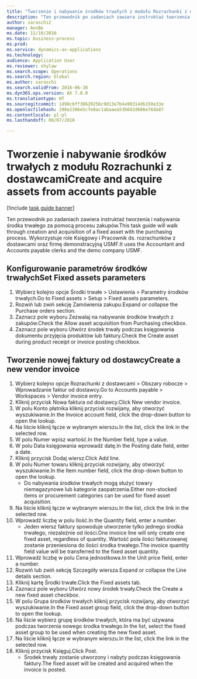 ```yaml
--- 
title: "Tworzenie i nabywanie środków trwałych z modułu Rozrachunki z dostawcami"
description: "Ten przewodnik po zadaniach zawiera instruktaż tworzenia i nabywania środka trwałego za pomocą procesu zakupów."
author: saraschi2
manager: AnnBe
ms.date: 11/10/2016
ms.topic: business-process
ms.prod: 
ms.service: dynamics-ax-applications
ms.technology: 
audience: Application User
ms.reviewer: shylaw
ms.search.scope: Operations
ms.search.region: Global
ms.author: saraschi
ms.search.validFrom: 2016-06-30
ms.dyn365.ops.version: AX 7.0.0
ms.translationtype: HT
ms.sourcegitcommit: 1d98cbff30620256c9d13e7b4a90314db150e33e
ms.openlocfilehash: 298e2386e5cfe8ac1abaaea53b0d2d686e76da87
ms.contentlocale: pl-pl
ms.lasthandoff: 08/07/2018

---
```

# <a name="create-and-acquire-assets-from-accounts-payable"></a><span data-ttu-id="f6135-103">Tworzenie i nabywanie środków trwałych z modułu Rozrachunki z dostawcami</span><span class="sxs-lookup"><span data-stu-id="f6135-103">Create and acquire assets from accounts payable</span></span>

[!include [task guide banner](../../includes/task-guide-banner.md)]

<span data-ttu-id="f6135-104">Ten przewodnik po zadaniach zawiera instruktaż tworzenia i nabywania środka trwałego za pomocą procesu zakupów.</span><span class="sxs-lookup"><span data-stu-id="f6135-104">This task guide will walk through creation and acquisition of a fixed asset with the purchasing process.</span></span> <span data-ttu-id="f6135-105">Wykorzystuje role Księgowy i Pracownik ds. rozrachunków z dostawcami oraz firmę demonstracyjną USMF.</span><span class="sxs-lookup"><span data-stu-id="f6135-105">It uses the Accountant and Accounts payable clerks and the demo company USMF.</span></span>


## <a name="set-fixed-assets-parameters"></a><span data-ttu-id="f6135-106">Konfigurowanie parametrów środków trwałych</span><span class="sxs-lookup"><span data-stu-id="f6135-106">Set Fixed assets parameters</span></span>
1. <span data-ttu-id="f6135-107">Wybierz kolejno opcje Środki trwałe > Ustawienia > Parametry środków trwałych.</span><span class="sxs-lookup"><span data-stu-id="f6135-107">Go to Fixed assets > Setup > Fixed assets parameters.</span></span>
2. <span data-ttu-id="f6135-108">Rozwiń lub zwiń sekcję Zamówienia zakupu.</span><span class="sxs-lookup"><span data-stu-id="f6135-108">Expand or collapse the Purchase orders section.</span></span>
3. <span data-ttu-id="f6135-109">Zaznacz pole wyboru Zezwalaj na nabywanie środków trwałych z zakupów.</span><span class="sxs-lookup"><span data-stu-id="f6135-109">Check the Allow asset acquisition from Purchasing checkbox.</span></span>
4. <span data-ttu-id="f6135-110">Zaznacz pole wyboru Utwórz środek trwały podczas księgowania dokumentu przyjęcia produktów lub faktury.</span><span class="sxs-lookup"><span data-stu-id="f6135-110">Check the Create asset during product receipt or invoice posting checkbox.</span></span>

## <a name="create-a-new-vendor-invoice"></a><span data-ttu-id="f6135-111">Tworzenie nowej faktury od dostawcy</span><span class="sxs-lookup"><span data-stu-id="f6135-111">Create a new vendor invoice</span></span>
1. <span data-ttu-id="f6135-112">Wybierz kolejno opcje Rozrachunki z dostawcami > Obszary robocze > Wprowadzanie faktur od dostawcy.</span><span class="sxs-lookup"><span data-stu-id="f6135-112">Go to Accounts payable > Workspaces > Vendor invoice entry.</span></span>
2. <span data-ttu-id="f6135-113">Kliknij przycisk Nowa faktura od dostawcy.</span><span class="sxs-lookup"><span data-stu-id="f6135-113">Click New vendor invoice.</span></span>
3. <span data-ttu-id="f6135-114">W polu Konto płatnika kliknij przycisk rozwijany, aby otworzyć wyszukiwanie.</span><span class="sxs-lookup"><span data-stu-id="f6135-114">In the Invoice account field, click the drop-down button to open the lookup.</span></span>
4. <span data-ttu-id="f6135-115">Na liście kliknij łącze w wybranym wierszu.</span><span class="sxs-lookup"><span data-stu-id="f6135-115">In the list, click the link in the selected row.</span></span>
5. <span data-ttu-id="f6135-116">W polu Numer wpisz wartość.</span><span class="sxs-lookup"><span data-stu-id="f6135-116">In the Number field, type a value.</span></span>
6. <span data-ttu-id="f6135-117">W polu Data księgowania wprowadź datę.</span><span class="sxs-lookup"><span data-stu-id="f6135-117">In the Posting date field, enter a date.</span></span>
7. <span data-ttu-id="f6135-118">Kliknij przycisk Dodaj wiersz.</span><span class="sxs-lookup"><span data-stu-id="f6135-118">Click Add line.</span></span>
8. <span data-ttu-id="f6135-119">W polu Numer towaru kliknij przycisk rozwijany, aby otworzyć wyszukiwanie.</span><span class="sxs-lookup"><span data-stu-id="f6135-119">In the Item number field, click the drop-down button to open the lookup.</span></span>
    * <span data-ttu-id="f6135-120">Do nabywania środków trwałych mogą służyć towary niemagazynowe lub kategorie zaopatrzenia.</span><span class="sxs-lookup"><span data-stu-id="f6135-120">Either non-stocked items or procurement categories can be used for fixed asset acquisition.</span></span>  
9. <span data-ttu-id="f6135-121">Na liście kliknij łącze w wybranym wierszu.</span><span class="sxs-lookup"><span data-stu-id="f6135-121">In the list, click the link in the selected row.</span></span>
10. <span data-ttu-id="f6135-122">Wprowadź liczbę w polu Ilość.</span><span class="sxs-lookup"><span data-stu-id="f6135-122">In the Quantity field, enter a number.</span></span>
    * <span data-ttu-id="f6135-123">Jeden wiersz faktury spowoduje utworzenie tylko jednego środka trwałego, niezależnie od ilości.</span><span class="sxs-lookup"><span data-stu-id="f6135-123">One invoice line will only create one fixed asset, regardless of quantity.</span></span>  <span data-ttu-id="f6135-124">Wartość pola ilości fakturowanej zostanie przeniesiona do ilości środka trwałego.</span><span class="sxs-lookup"><span data-stu-id="f6135-124">The invoice quantity field value will be transferred to the fixed asset quantity.</span></span>  
11. <span data-ttu-id="f6135-125">Wprowadź liczbę w polu Cena jednostkowa.</span><span class="sxs-lookup"><span data-stu-id="f6135-125">In the Unit price field, enter a number.</span></span>
12. <span data-ttu-id="f6135-126">Rozwiń lub zwiń sekcję Szczegóły wiersza.</span><span class="sxs-lookup"><span data-stu-id="f6135-126">Expand or collapse the Line details section.</span></span>
13. <span data-ttu-id="f6135-127">Kliknij kartę Środki trwałe.</span><span class="sxs-lookup"><span data-stu-id="f6135-127">Click the Fixed assets tab.</span></span>
14. <span data-ttu-id="f6135-128">Zaznacz pole wyboru Utwórz nowy środek trwały.</span><span class="sxs-lookup"><span data-stu-id="f6135-128">Check the Create a new fixed asset checkbox.</span></span>
15. <span data-ttu-id="f6135-129">W polu Grupa środków trwałych kliknij przycisk rozwijany, aby otworzyć wyszukiwanie.</span><span class="sxs-lookup"><span data-stu-id="f6135-129">In the Fixed asset group field, click the drop-down button to open the lookup.</span></span>
16. <span data-ttu-id="f6135-130">Na liście wybierz grupę środków trwałych, która ma być używana podczas tworzenia nowego środka trwałego.</span><span class="sxs-lookup"><span data-stu-id="f6135-130">In the list, select the fixed asset group to be used when creating the new fixed asset.</span></span>
17. <span data-ttu-id="f6135-131">Na liście kliknij łącze w wybranym wierszu.</span><span class="sxs-lookup"><span data-stu-id="f6135-131">In the list, click the link in the selected row.</span></span>
18. <span data-ttu-id="f6135-132">Kliknij przycisk Księguj.</span><span class="sxs-lookup"><span data-stu-id="f6135-132">Click Post.</span></span>
    * <span data-ttu-id="f6135-133">Środek trwały zostanie utworzony i nabyty podczas księgowania faktury.</span><span class="sxs-lookup"><span data-stu-id="f6135-133">The fixed asset will be created and acquired when the invoice is posted.</span></span>  


